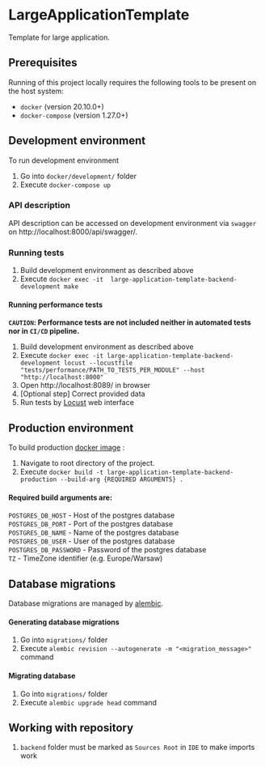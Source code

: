 # LargeApplicationTemplate

Template for large application.

## Prerequisites

Running of this project locally requires the following tools to be
present on the host system:

* `docker` (version 20.10.0+)
* `docker-compose` (version 1.27.0+)

## Development environment

To run development environment
1. Go into `docker/development/` folder
2. Execute `docker-compose up`

### API description

API description can be accessed on development environment via `swagger` on 
http://localhost:8000/api/swagger/.

### Running tests

1. Build development environment as described above
2. Execute `docker exec -it  large-application-template-backend-development make`

#### Running performance tests

**`CAUTION`: Performance tests are not included
neither in automated tests nor in `CI/CD` pipeline.**

1. Build development environment as described above
2. Execute `docker exec -it large-application-template-backend-development locust --locustfile "tests/performance/PATH_TO_TESTS_PER_MODULE" --host "http://localhost:8000"`
3. Open http://localhost:8089/ in browser
4. [Optional step] Correct provided data
5. Run tests by [Locust](https://locust.io/) web interface

## Production environment

To build production
[docker image](https://docs.docker.com/engine/reference/commandline/images/)
:

1. Navigate to root directory of the project.
2. Execute `docker build -t large-application-template-backend-production --build-arg {REQUIRED ARGUMENTS} .`

#### Required build arguments are:
`POSTGRES_DB_HOST` - Host of the postgres database  
`POSTGRES_DB_PORT` - Port of the postgres database  
`POSTGRES_DB_NAME` - Name of the postgres database  
`POSTGRES_DB_USER` - User of the postgres database  
`POSTGRES_DB_PASSWORD` - Password of the postgres database  
`TZ` - TimeZone identifier (e.g. Europe/Warsaw)  

## Database migrations

Database migrations are managed by
[alembic](https://alembic.sqlalchemy.org/en/latest/).

#### Generating database migrations

1. Go into `migrations/` folder
2. Execute `alembic revision --autogenerate -m "<migration_message>"` command

#### Migrating database

1. Go into `migrations/` folder
2. Execute `alembic upgrade head` command

## Working with repository

1. `backend` folder must be marked as `Sources Root` in `IDE` to make imports work
